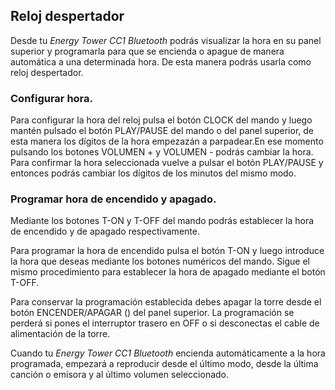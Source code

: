 ## Reloj despertador
Desde tu *Energy Tower CC1 Bluetooth* podrás visualizar la hora en su panel superior y programarla para que se encienda o apague de manera automática a una determinada hora. De esta manera podrás usarla como reloj despertador.

### Configurar hora.
Para configurar la hora del reloj pulsa el botón CLOCK del mando y luego mantén pulsado el botón PLAY/PAUSE del mando o del panel superior, de esta manera los dígitos de la hora empezazán a parpadear.En ese momento pulsando los botones VOLUMEN + y VOLUMEN - podrás cambiar la hora. Para confirmar la hora seleccionada vuelve a pulsar el botón PLAY/PAUSE y entonces podrás cambiar los dígitos de los minutos del mismo modo.

### Programar hora de encendido y apagado.
Mediante los botones  T-ON y T-OFF del mando podrás establecer la hora de encendido y de apagado respectivamente.

Para programar la hora de encendido pulsa el botón T-ON y luego introduce la hora que deseas mediante los botones numéricos del mando. Sigue el mismo procedimiento para establecer la hora de apagado mediante el botón T-OFF.

Para conservar la programación establecida debes apagar la torre desde el botón ENCENDER/APAGAR () del panel superior. La programación se perderá si pones el interruptor trasero en OFF o si desconectas el cable de alimentación de la torre.

Cuando tu *Energy Tower CC1 Bluetooth* encienda automáticamente a la hora programada, empezará a reproducir desde el último modo, desde la última canción o emisora y al último volumen seleccionado.

